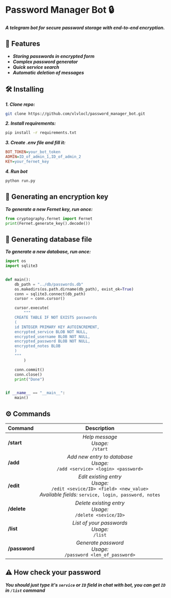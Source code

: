 # Password Manager Bot 🔒

***A telegram bot for secure password storage with end-to-end encryption.***

## 📌 Features

- ***Storing passwords in encrypted form***
- ***Complex password generator***
- ***Quick service search***
- ***Automatic deletion of messages***

## 🛠 Installing

***1. Clone repo:***
```bash
git clone https://github.com/xlvlocl/password_manager_bot.git
```
***2. Install requirements:***

```bash
pip install -r requirements.txt
```

***3. Create .env file and fill it:***

```ini
BOT_TOKEN=your_bot_token
ADMIN=ID_of_admin_1,ID_of_admin_2
KEY=your_fernet_key
```

***4. Run bot***

```bash
python run.py
```

## 🔐 Generating an encryption key
***To generate a new Fernet key, run once:***
```python
from cryptography.fernet import Fernet
print(Fernet.generate_key().decode())
```
## 📑 Generating database file
***To generate a new database, run once:***
```python
import os
import sqlite3


def main():
    db_path = "../db/passwords.db"
    os.makedirs(os.path.dirname(db_path), exist_ok=True)
    conn = sqlite3.connect(db_path)
    cursor = conn.cursor()

    cursor.execute(
        """
    CREATE TABLE IF NOT EXISTS passwords 
    (
    id INTEGER PRIMARY KEY AUTOINCREMENT,
    encrypted_service BLOB NOT NULL,
    encrypted_username BLOB NOT NULL,
    encrypted_password BLOB NOT NULL,
    encrypted_notes BLOB 
    )
    """
        )

    conn.commit()
    conn.close()
    print("Done")


if __name__ == "__main__":
    main()
```


## ⚙️ Commands

| Command       |                                                               Description                                                                |
|:--------------|:----------------------------------------------------------------------------------------------------------------------------------------:|
| **/start**    |                                                _Help message_  <br/>_Usage:_<br/>`/start`                                                | 
| **/add**      |                            _Add new entry to database_<br/>_Usage:_ <br/>`/add <service> <login> <password>`                             |
| **/edit**     | _Edit existing entry_<br/>_Usage:_<br/>`/edit <sevice/ID> <field> <new_value>`<br/>_Available fields:_ `service, login, password, notes` |
| **/delete**   |                                      _Delete existing entry_<br/>_Usage:_<br/>`/delete <sevice/ID>`                                      |
| **/list**     |                                            _List of your passwords_<br/>_Usage:_<br/>`/list`                                             |
| **/password** |                                    _Generate password_<br/>_Usage:_<br/>`/password <len_of_password>`                                    |

## ⚠️ How check your password

***You should just type it's `service` or `ID` field in chat with bot, you can get `ID` in `/list` command***
